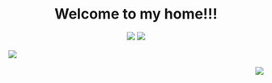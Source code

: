<div><h1 align=center>Welcome to my home!!!</h1></div>
<div align=center>
  <img src="https://img.shields.io/badge/Python-yellow?style=plastic&logo=python" />
  <img src="https://img.shields.io/badge/C-red?style=plastic&logo=c" />
</div>
</br>
<div align="left"><img src="https://github-readme-stats.vercel.app/api/top-langs/?username=lnznjn&layout=compact&theme=tokyonight" /></div>
</br>
<div align="right"><img src="https://github-readme-stats.vercel.app/api?username=lnznjn&show_icons=true&theme=radical" /></div>
</br>
